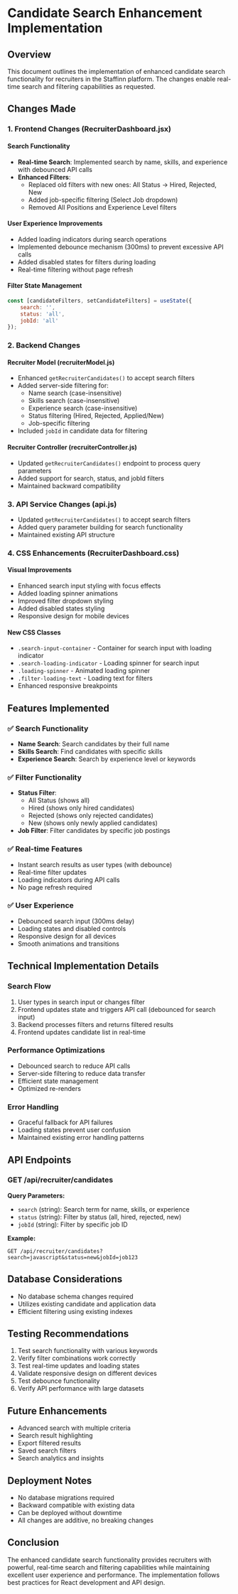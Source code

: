 # Candidate Search Enhancement Implementation

## Overview
This document outlines the implementation of enhanced candidate search functionality for recruiters in the Staffinn platform. The changes enable real-time search and filtering capabilities as requested.

## Changes Made

### 1. Frontend Changes (RecruiterDashboard.jsx)

#### Search Functionality
- **Real-time Search**: Implemented search by name, skills, and experience with debounced API calls
- **Enhanced Filters**: 
  - Replaced old filters with new ones: All Status → Hired, Rejected, New
  - Added job-specific filtering (Select Job dropdown)
  - Removed All Positions and Experience Level filters

#### User Experience Improvements
- Added loading indicators during search operations
- Implemented debounce mechanism (300ms) to prevent excessive API calls
- Added disabled states for filters during loading
- Real-time filtering without page refresh

#### Filter State Management
```javascript
const [candidateFilters, setCandidateFilters] = useState({
    search: '',
    status: 'all',
    jobId: 'all'
});
```

### 2. Backend Changes

#### Recruiter Model (recruiterModel.js)
- Enhanced `getRecruiterCandidates()` to accept search filters
- Added server-side filtering for:
  - Name search (case-insensitive)
  - Skills search (case-insensitive)
  - Experience search (case-insensitive)
  - Status filtering (Hired, Rejected, Applied/New)
  - Job-specific filtering
- Included `jobId` in candidate data for filtering

#### Recruiter Controller (recruiterController.js)
- Updated `getRecruiterCandidates()` endpoint to process query parameters
- Added support for search, status, and jobId filters
- Maintained backward compatibility

### 3. API Service Changes (api.js)
- Updated `getRecruiterCandidates()` to accept search filters
- Added query parameter building for search functionality
- Maintained existing API structure

### 4. CSS Enhancements (RecruiterDashboard.css)

#### Visual Improvements
- Enhanced search input styling with focus effects
- Added loading spinner animations
- Improved filter dropdown styling
- Added disabled states styling
- Responsive design for mobile devices

#### New CSS Classes
- `.search-input-container` - Container for search input with loading indicator
- `.search-loading-indicator` - Loading spinner for search input
- `.loading-spinner` - Animated loading spinner
- `.filter-loading-text` - Loading text for filters
- Enhanced responsive breakpoints

## Features Implemented

### ✅ Search Functionality
- **Name Search**: Search candidates by their full name
- **Skills Search**: Find candidates with specific skills
- **Experience Search**: Search by experience level or keywords

### ✅ Filter Functionality
- **Status Filter**: 
  - All Status (shows all)
  - Hired (shows only hired candidates)
  - Rejected (shows only rejected candidates)
  - New (shows only newly applied candidates)
- **Job Filter**: Filter candidates by specific job postings

### ✅ Real-time Features
- Instant search results as user types (with debounce)
- Real-time filter updates
- Loading indicators during API calls
- No page refresh required

### ✅ User Experience
- Debounced search input (300ms delay)
- Loading states and disabled controls
- Responsive design for all devices
- Smooth animations and transitions

## Technical Implementation Details

### Search Flow
1. User types in search input or changes filter
2. Frontend updates state and triggers API call (debounced for search input)
3. Backend processes filters and returns filtered results
4. Frontend updates candidate list in real-time

### Performance Optimizations
- Debounced search to reduce API calls
- Server-side filtering to reduce data transfer
- Efficient state management
- Optimized re-renders

### Error Handling
- Graceful fallback for API failures
- Loading states prevent user confusion
- Maintained existing error handling patterns

## API Endpoints

### GET /api/recruiter/candidates
**Query Parameters:**
- `search` (string): Search term for name, skills, or experience
- `status` (string): Filter by status (all, hired, rejected, new)
- `jobId` (string): Filter by specific job ID

**Example:**
```
GET /api/recruiter/candidates?search=javascript&status=new&jobId=job123
```

## Database Considerations
- No database schema changes required
- Utilizes existing candidate and application data
- Efficient filtering using existing indexes

## Testing Recommendations
1. Test search functionality with various keywords
2. Verify filter combinations work correctly
3. Test real-time updates and loading states
4. Validate responsive design on different devices
5. Test debounce functionality
6. Verify API performance with large datasets

## Future Enhancements
- Advanced search with multiple criteria
- Search result highlighting
- Export filtered results
- Saved search filters
- Search analytics and insights

## Deployment Notes
- No database migrations required
- Backward compatible with existing data
- Can be deployed without downtime
- All changes are additive, no breaking changes

## Conclusion
The enhanced candidate search functionality provides recruiters with powerful, real-time search and filtering capabilities while maintaining excellent user experience and performance. The implementation follows best practices for React development and API design.